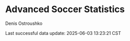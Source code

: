 # Advanced Soccer Statistics
Denis Ostroushko

<!-- gfm -->

Last successful data update: 2025-06-03 13:23:21 CST
